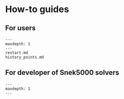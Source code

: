 # How-to guides

## For users

```{toctree}
---
maxdepth: 1
---
restart.md
history_points.md
```

## For developer of Snek5000 solvers

```{toctree}
---
maxdepth: 1
---
```
